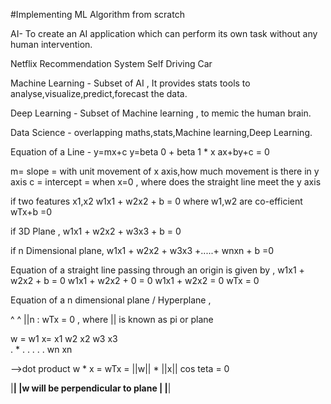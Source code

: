 #Implementing ML Algorithm from scratch

AI- To create an AI application which can perform its own task without any human intervention.

Netflix Recommendation System 
Self Driving Car

Machine Learning - Subset of AI , It provides stats tools to analyse,visualize,predict,forecast the data.

Deep Learning - Subset of Machine learning , to memic the human brain. 

Data Science - overlapping maths,stats,Machine learning,Deep Learning. 

Equation of a Line -
y=mx+c
y=beta 0 + beta 1 * x
ax+by+c = 0 

m= slope = with unit movement of x axis,how much movement is there in y axis
c = intercept = when x=0 , where does the straight line meet the y axis

if two features x1,x2 
w1x1 + w2x2 + b = 0 where w1,w2 are co-efficient 
wTx+b =0 

if 3D Plane , 
w1x1 + w2x2 + w3x3 + b = 0

if n Dimensional plane,
w1x1 + w2x2 + w3x3 +.....+ wnxn + b =0

Equation of a straight line passing through an origin is given by , 
w1x1 + w2x2 + b = 0 
w1x1 + w2x2 + 0  = 0
w1x1 + w2x2 = 0
wTx = 0
                                                  
Equation of a n dimensional plane / Hyperplane ,

^                     ^
||n : wTx = 0 , where || is known as pi or plane

w = w1      x=   x1
    w2           x2
    w3           x3   
    .     *       .
    .  .
    .             .
    wn           xn

  -->dot product
w * x = wTx = ||w|| * ||x|| cos teta = 0 

|__________________________________|
|w will be perpendicular to plane  |
|__________________________________|







